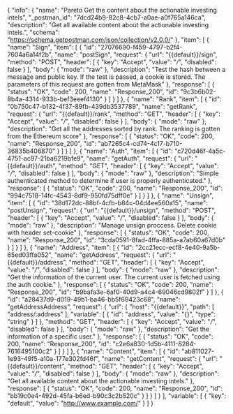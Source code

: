{
  "info": {
    "name": "Pareto Get the content about the actionable investing intels",
    "_postman_id": "7dcd24b9-82c8-4cb7-a0ae-a0f765a146ca",
    "description": "Get all available content about the actionable investing intels.",
    "schema": "https://schema.getpostman.com/json/collection/v2.0.0/"
  },
  "item": [
    {
      "name": "Sign",
      "item": [
        {
          "id": "27076690-f459-4797-b2f4-7604a6a14f2b",
          "name": "postSign",
          "request": {
            "url": "{{default}}/sign",
            "method": "POST",
            "header": [
              {
                "key": "Accept",
                "value": "*/*",
                "disabled": false
              }
            ],
            "body": {
              "mode": "raw"
            },
            "description": "Test the hash between a message and public key. If the test is passed, a cookie is stored. The parameters of this request are gotten from MetaMask"
          },
          "response": [
            {
              "status": "OK",
              "code": 200,
              "name": "Response_200",
              "id": "9c3b6b02-8b4a-4314-933b-bef3eeef4130"
            }
          ]
        }
      ]
    },
    {
      "name": "Rank",
      "item": [
        {
          "id": "0b750c47-b132-4f37-89fb-439db3537789",
          "name": "getRank",
          "request": {
            "url": "{{default}}/rank",
            "method": "GET",
            "header": [
              {
                "key": "Accept",
                "value": "*/*",
                "disabled": false
              }
            ],
            "body": {
              "mode": "raw"
            },
            "description": "Get all the addresses sorted by rank. The ranking is gotten from the Ethereum score"
          },
          "response": [
            {
              "status": "OK",
              "code": 200,
              "name": "Response_200",
              "id": "ab7265c4-cd74-4c17-b710-36835b406870"
            }
          ]
        }
      ]
    },
    {
      "name": "Auth",
      "item": [
        {
          "id": "c720d46f-4a5c-4751-ac97-21ba6219bfe9",
          "name": "getAuth",
          "request": {
            "url": "{{default}}/auth",
            "method": "GET",
            "header": [
              {
                "key": "Accept",
                "value": "*/*",
                "disabled": false
              }
            ],
            "body": {
              "mode": "raw"
            },
            "description": "Simple authenticated method to determine if user is properly authenticated."
          },
          "response": [
            {
              "status": "OK",
              "code": 200,
              "name": "Response_200",
              "id": "994c7518-14fc-4543-8df9-950fd75dff0e"
            }
          ]
        }
      ]
    },
    {
      "name": "Unsign",
      "item": [
        {
          "id": "38d172dc-88bf-4cfb-b84c-04d4ee560a15",
          "name": "postUnsign",
          "request": {
            "url": "{{default}}/unsign",
            "method": "POST",
            "header": [
              {
                "key": "Accept",
                "value": "*/*",
                "disabled": false
              }
            ],
            "body": {
              "mode": "raw"
            },
            "description": "Manage unsign proccess. Delete cookie with header set-cookie"
          },
          "response": [
            {
              "status": "OK",
              "code": 200,
              "name": "Response_200",
              "id": "3cda0591-8fad-4ffa-885a-a7ab60a67d0b"
            }
          ]
        }
      ]
    },
    {
      "name": "Address",
      "item": [
        {
          "id": "2cc21ecc-ecf8-4e40-9a5b-65ed03ffa052",
          "name": "getAddress",
          "request": {
            "url": "{{default}}/address",
            "method": "GET",
            "header": [
              {
                "key": "Accept",
                "value": "*/*",
                "disabled": false
              }
            ],
            "body": {
              "mode": "raw"
            },
            "description": "Get the information of the current user. The current user is fetched using the auth cookie."
          },
          "response": [
            {
              "status": "OK",
              "code": 200,
              "name": "Response_200",
              "id": "b9bafa3e-6af0-40d9-a4c4-69046cd9802f"
            }
          ]
        },
        {
          "id": "a28437d9-d019-49b1-ba46-bb5f69423c68",
          "name": "getAddressAddress",
          "request": {
            "url": {
              "host": "{{default}}",
              "path": [
                "address/:address"
              ],
              "variable": [
                {
                  "id": "address",
                  "value": "{}",
                  "type": "string"
                }
              ]
            },
            "method": "GET",
            "header": [
              {
                "key": "Accept",
                "value": "*/*",
                "disabled": false
              }
            ],
            "body": {
              "mode": "raw"
            },
            "description": "Get the information of a specific user."
          },
          "response": [
            {
              "status": "OK",
              "code": 200,
              "name": "Response_200",
              "id": "c2e6a830-1d5b-4111-8284-7616495100c2"
            }
          ]
        }
      ]
    },
    {
      "name": "Content",
      "item": [
        {
          "id": "ab811027-1e93-49f5-a10a-177e302fd46f",
          "name": "getContent",
          "request": {
            "url": "{{default}}/content",
            "method": "GET",
            "header": [
              {
                "key": "Accept",
                "value": "*/*",
                "disabled": false
              }
            ],
            "body": {
              "mode": "raw"
            },
            "description": "Get all available content about the actionable investing intels."
          },
          "response": [
            {
              "status": "OK",
              "code": 200,
              "name": "Response_200",
              "id": "bb19c0e4-492d-45fa-b6ed-b90c3c2b520c"
            }
          ]
        }
      ]
    }
  ],
  "variable": [
    {
      "key": "default",
      "value": "http://www.example.com/"
    }
  ]
}